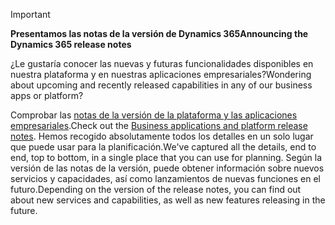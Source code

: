 > [!IMPORTANT]
> <span data-ttu-id="c8476-101">**Presentamos las notas de la versión de Dynamics 365**</span><span class="sxs-lookup"><span data-stu-id="c8476-101">**Announcing the Dynamics 365 release notes**</span></span>
>
> <span data-ttu-id="c8476-102">¿Le gustaría conocer las nuevas y futuras funcionalidades disponibles en nuestra plataforma y en nuestras aplicaciones empresariales?</span><span class="sxs-lookup"><span data-stu-id="c8476-102">Wondering about upcoming and recently released capabilities in any of our business apps or platform?</span></span> 
> 
> <span data-ttu-id="c8476-103">Comprobar las [notas de la versión de la plataforma y las aplicaciones empresariales](https://go.microsoft.com/fwlink/?linkid=2010158).</span><span class="sxs-lookup"><span data-stu-id="c8476-103">Check out the [Business applications and platform release notes](https://go.microsoft.com/fwlink/?linkid=2010158).</span></span> <span data-ttu-id="c8476-104">Hemos recogido absolutamente todos los detalles en un solo lugar que puede usar para la planificación.</span><span class="sxs-lookup"><span data-stu-id="c8476-104">We've captured all the details, end to end, top to bottom, in a single place that you can use for planning.</span></span> <span data-ttu-id="c8476-105">Según la versión de las notas de la versión, puede obtener información sobre nuevos servicios y capacidades, así como lanzamientos de nuevas funciones en el futuro.</span><span class="sxs-lookup"><span data-stu-id="c8476-105">Depending on the version of the release notes, you can find out about new services and capabilities, as well as new features releasing in the future.</span></span>
